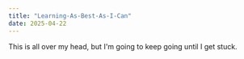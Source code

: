 ```yaml
---
title: "Learning-As-Best-As-I-Can"
date: 2025-04-22
---
```

This is all over my head, but I'm going to keep going until I get stuck.
